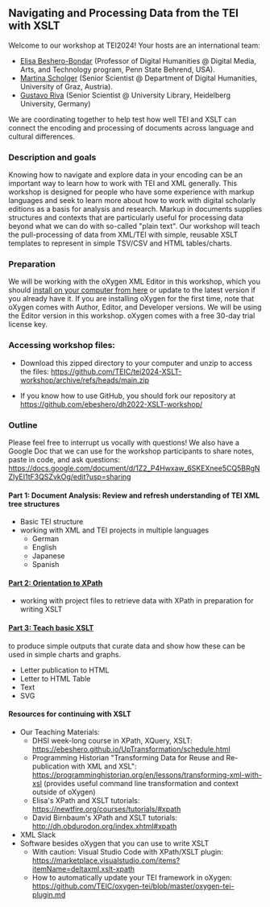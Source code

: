 ## Navigating and Processing Data from the TEI with XSLT

Welcome to our workshop at TEI2024! Your hosts are an international team: 
* [Elisa Beshero-Bondar](https://github.com/ebeshero) (Professor of Digital Humanities @ Digital Media, Arts, and Technology program, Penn State Behrend, USA). 
* [Martina Scholger](https://github.com/martinascholger) (Senior Scientist @ Department of Digital Humanities, University of Graz, Austria). 
* [Gustavo Riva](https://github.com/GusRiva) (Senior Scientist @ University Library, Heidelberg University, Germany)

We are coordinating together to help test how well TEI and XSLT can connect the encoding and processing of documents across language and cultural differences.  

### Description and goals
Knowing how to navigate and explore data in your encoding can be an important way to learn how to work with TEI and XML generally. This workshop is designed for people who have some experience with markup languages and seek to learn more about how to work with digital scholarly editions as a basis for analysis and research. Markup in documents supplies structures and contexts that are particularly useful for processing data beyond what we can do with so-called "plain text". Our workshop will teach the pull-processing of data from XML/TEI with simple, reusable XSLT templates to represent in simple TSV/CSV and HTML tables/charts.

### Preparation
We will be working with the oXygen XML Editor in this workshop, which you should [install on your computer from here](https://www.oxygenxml.com/xml_editor/download_oxygenxml_editor.html) or update to the latest version if you already have it. If you are installing oXygen for the first time, note that oXygen comes with Author, Editor, and Developer versions. We will be using the Editor version in this workshop. oXygen comes with a free 30-day trial license key. 

### Accessing workshop files:

* Download this zipped directory to your computer and unzip to access the files:
<https://github.com/TEIC/tei2024-XSLT-workshop/archive/refs/heads/main.zip>

* If you know how to use GitHub, you should fork our repository at <https://github.com/ebeshero/dh2022-XSLT-workshop/>

### Outline
Please feel free to interrupt us vocally with questions! We also have a Google Doc that we can use for the workshop participants to share notes, paste in code, and ask questions: <https://docs.google.com/document/d/1Z2_P4Hwxaw_6SKEXnee5CQ5BRgNZIyEI1tF3QSZvkOg/edit?usp=sharing>

#### Part 1: Document Analysis: Review and refresh understanding of TEI XML tree structures
* Basic TEI structure
* working with XML and TEI projects in multiple languages 
  * German
  * English 
  * Japanese 
  * Spanish 


#### [Part 2: Orientation to XPath](xpath.md)
* working with project files to retrieve data with XPath in preparation for writing XSLT

#### [Part 3: Teach basic XSLT](xslt.md)
to produce simple outputs that curate data and show how these can be used in simple charts and graphs.
* Letter publication to HTML
* Letter to HTML Table
* Text 
* SVG 

#### Resources for continuing with XSLT
* Our Teaching Materials:
    * DHSI week-long course in XPath, XQuery, XSLT: <https://ebeshero.github.io/UpTransformation/schedule.html>
    * Programming Historian "Transforming Data for Reuse and Re-publication with XML and XSL": <https://programminghistorian.org/en/lessons/transforming-xml-with-xsl> (provides useful command line transformation and context outside of oXygen)
    * Elisa's XPath and XSLT tutorials: <https://newtfire.org/courses/tutorials/#xpath>
    * David Birnbaum's XPath and XSLT tutorials: <http://dh.obdurodon.org/index.xhtml#xpath>
* XML Slack
* Software besides oXygen that you can use to write XSLT 
    * With caution: Visual Studio Code with XPath/XSLT plugin: <https://marketplace.visualstudio.com/items?itemName=deltaxml.xslt-xpath>
    * How to automatically update your TEI framework in oXygen: <https://github.com/TEIC/oxygen-tei/blob/master/oxygen-tei-plugin.md>    
 
